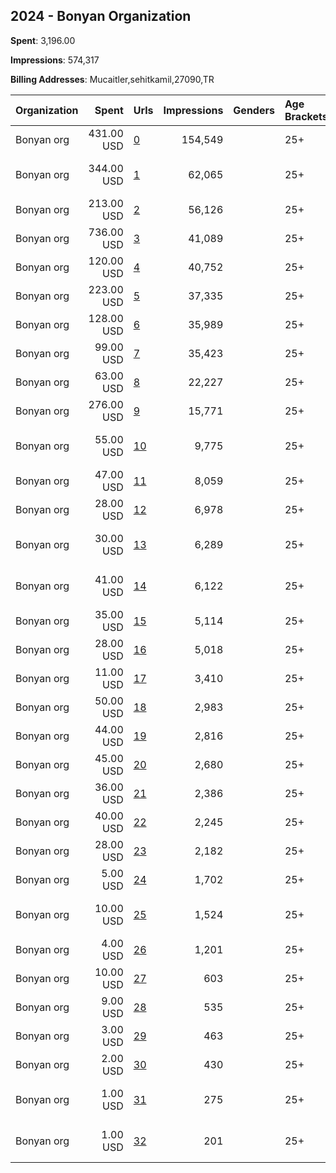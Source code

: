 ## 2024 - Bonyan Organization 
**Spent**: 3,196.00

**Impressions**: 574,317

**Billing Addresses**: Mucaitler,sehitkamil,27090,TR

|Organization|Spent|Urls|Impressions|Genders|Age Brackets|Country Codes|
|:---|---:|:---|---:|:---|:---|:---|
|Bonyan org|431.00 USD|[0](https://www.snap.com/political-ads/asset/b9d44ed4c4701877fb5fc9f8864f092d7aa1ca7029333dc32e9e1b962255123f?mediaType=mp4)|154,549||25+|saudi arabia|
|Bonyan org|344.00 USD|[1](https://www.snap.com/political-ads/asset/e4828c29bc5efb51a12dfd916a5056b491e711b738db7de31bf4059b07de49fd?mediaType=mp4)|62,065||25+|united arab emirates|
|Bonyan org|213.00 USD|[2](https://www.snap.com/political-ads/asset/8dbe158fcca9f8f24bfdd99f61c87d183d444cb84b72beed4726706012b8704f?mediaType=mp4)|56,126||25+|united states|
|Bonyan org|736.00 USD|[3](https://www.snap.com/political-ads/asset/608dfe6d6f91cda93fd15e3b2f4a7c5f8297b9c3f48c61b79a8b91c72963a2c0?mediaType=mp4)|41,089||25+|united states|
|Bonyan org|120.00 USD|[4](https://www.snap.com/political-ads/asset/33963472d3c392dc78089af4c2145f7f5d298836acc3319e1c0e45e7ded92262?mediaType=mp4)|40,752||25+|saudi arabia|
|Bonyan org|223.00 USD|[5](https://www.snap.com/political-ads/asset/5f07f43a1b0ae15f2e750704289bf071625a05feaadc8af9c8bd5362d6ddea65?mediaType=mp4)|37,335||25+|qatar|
|Bonyan org|128.00 USD|[6](https://www.snap.com/political-ads/asset/1edf8bab62db3773a0e051632991d446b93be1a19d64bd9f071a89f2fac8ffc4?mediaType=mp4)|35,989||25+|united states|
|Bonyan org|99.00 USD|[7](https://www.snap.com/political-ads/asset/6645da165efea9c8dd34aff8a68d6203cbc79a8ad2aa8647cf70507c63e30abf?mediaType=mp4)|35,423||25+|saudi arabia|
|Bonyan org|63.00 USD|[8](https://www.snap.com/political-ads/asset/cee1b73898b011f0d0bb165ba8912e083196f4013956cc16c5627ae86a4f55fa?mediaType=mp4)|22,227||25+|saudi arabia|
|Bonyan org|276.00 USD|[9](https://www.snap.com/political-ads/asset/73c14a50610270b62c98b9dedcc8d08d55c3c4c99ebe7dc2c94e984a06b2131f?mediaType=mp4)|15,771||25+|united states|
|Bonyan org|55.00 USD|[10](https://www.snap.com/political-ads/asset/eed9cfed851e809a60575bb760286733a47d0f3302c81a1bc2d3ba2530265bf6?mediaType=mp4)|9,775||25+|united arab emirates|
|Bonyan org|47.00 USD|[11](https://www.snap.com/political-ads/asset/c98f40dd65533fd191de377af5eb5e926953390e509b266d7d571d02b989b60a?mediaType=mp4)|8,059||25+|qatar|
|Bonyan org|28.00 USD|[12](https://www.snap.com/political-ads/asset/26d1d8673d4f4d45d9203daf16c9affaa24ffe5fc2ff47f851f8dbd71df7ca8e?mediaType=mp4)|6,978||25+|united states|
|Bonyan org|30.00 USD|[13](https://www.snap.com/political-ads/asset/dd26f0576db1e9a85cc0d4da19e57442fd3ef9425f88c9cc1e0bb9a0f1502fff?mediaType=mp4)|6,289||25+|united arab emirates|
|Bonyan org|41.00 USD|[14](https://www.snap.com/political-ads/asset/93d0a87aa7ba1e6a8e2657e1c500a937fa7b5c6a78e76a1f4f24648e0f41faad?mediaType=mp4)|6,122||25+|united arab emirates|
|Bonyan org|35.00 USD|[15](https://www.snap.com/political-ads/asset/4a8cea2be4289244b36da70ae64b4c8490b2349ca87eb12c691492fc31212ab1?mediaType=mp4)|5,114||25+|qatar|
|Bonyan org|28.00 USD|[16](https://www.snap.com/political-ads/asset/89c7743dbe3b3683527d1d7e28af91c91d5cf6c43e4d0d6168c4e35931b40ee3?mediaType=mp4)|5,018||25+|qatar|
|Bonyan org|11.00 USD|[17](https://www.snap.com/political-ads/asset/81550576485dd3b43c616ff5bd8527574ae7f0bb1d058f6c427351323ff2d663?mediaType=mp4)|3,410||25+|saudi arabia|
|Bonyan org|50.00 USD|[18](https://www.snap.com/political-ads/asset/51427877ab804f35a5ca6cffb1f6e8d0a905d2ed7f1b107e7c7203d44ed0e4b7?mediaType=mp4)|2,983||25+|united states|
|Bonyan org|44.00 USD|[19](https://www.snap.com/political-ads/asset/20e51bbe1c48e2c7be631e058841a68fbe4c281d3f13707eaae9f1be94f6f364?mediaType=mp4)|2,816||25+|united states|
|Bonyan org|45.00 USD|[20](https://www.snap.com/political-ads/asset/78e134bd56283abdf4769e198c99af8e0c31a3e004cd2792b563557ded513d62?mediaType=mp4)|2,680||25+|united states|
|Bonyan org|36.00 USD|[21](https://www.snap.com/political-ads/asset/c5cf77642f1d0113927aef3fde696d1bbcda7f329fa4988457677e5820e1999f?mediaType=mp4)|2,386||25+|united states|
|Bonyan org|40.00 USD|[22](https://www.snap.com/political-ads/asset/d961aece1128e75bdaea3f97adcd6663e6a3ae49c341192c64cf665a49890d4d?mediaType=mp4)|2,245||25+|united states|
|Bonyan org|28.00 USD|[23](https://www.snap.com/political-ads/asset/079bb16b654dee594f85c3d7d0d27497a53aec4deba30b969a150ba5901b414f?mediaType=mp4)|2,182||25+|united states|
|Bonyan org|5.00 USD|[24](https://www.snap.com/political-ads/asset/11ca691ff17b1d68a3f8ebef6a57ba6d6db06e80fe65dc9a2394aa7db9da20d6?mediaType=mp4)|1,702||25+|saudi arabia|
|Bonyan org|10.00 USD|[25](https://www.snap.com/political-ads/asset/4151db76626ff67a205aaed1b54721c030c78cdf66fbbce438429c708851c45f?mediaType=mp4)|1,524||25+|united arab emirates|
|Bonyan org|4.00 USD|[26](https://www.snap.com/political-ads/asset/4b38c10284ffcb118a09050c168fdd4e258f54d93b9c8f614b9609b86eb99262?mediaType=mp4)|1,201||25+|saudi arabia|
|Bonyan org|10.00 USD|[27](https://www.snap.com/political-ads/asset/91ed5c1ae06117a26332f5c7a9c840095b3df369a0944b942be059ac06d032bd?mediaType=mp4)|603||25+|united states|
|Bonyan org|9.00 USD|[28](https://www.snap.com/political-ads/asset/6ac501c5155cbb2431d2f71851526273292c69d401ca78c0cd930796b4d4b239?mediaType=mp4)|535||25+|united states|
|Bonyan org|3.00 USD|[29](https://www.snap.com/political-ads/asset/161f36a00d6314c9568a569ad24463c65723861fceb97a81ad1cf8b15ba3eee8?mediaType=mp4)|463||25+|qatar|
|Bonyan org|2.00 USD|[30](https://www.snap.com/political-ads/asset/530e6d5a011ebd8f675c0427dad5859c0ec10371020698fa9238288c97f4898c?mediaType=mp4)|430||25+|qatar|
|Bonyan org|1.00 USD|[31](https://www.snap.com/political-ads/asset/28224c9817e5004b8013e513b44d165ac2f901f123041283c53cd628eebbd7cd?mediaType=mp4)|275||25+|united arab emirates|
|Bonyan org|1.00 USD|[32](https://www.snap.com/political-ads/asset/778dd5d76b82a79092cbcb2d12514bc2c392d72131b64298bc45c703a3d1ddc9?mediaType=mp4)|201||25+|united arab emirates|
